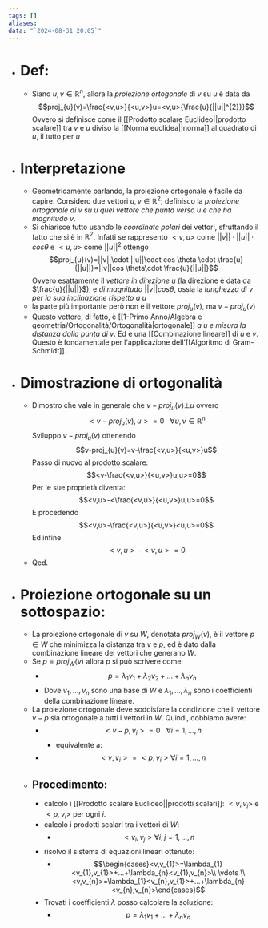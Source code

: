 ```yaml
---
tags: []
aliases: 
data: "`2024-08-31 20:05`"
---
```

- # Def:
	- Siano $u,v \in \mathbb{R}^{n}$, allora la _proiezione ortogonale_ di $v$ su $u$ è data da $$proj_{u}(v)=\frac{<v,u>}{<u,v>}u=<v,u>{\frac{u}{||u||^{2}}}$$Ovvero si definisce come il [[Prodotto scalare Euclideo||prodotto scalare]] tra $v$ e $u$ diviso la [[Norma euclidea||norma]] al quadrato di $u$, il tutto per $u$
- # Interpretazione
	- Geometricamente parlando, la proiezione ortogonale è facile da capire. Considero due vettori $u,v \in \mathbb{R}^{2}$; definisco la _proiezione ortogonale di $v$ su $u$ quel vettore che punta verso $u$ e che ha magnitudo $v$_. 
	- Si chiarisce tutto usando le _coordinate polari_ dei vettori, sfruttando il fatto che si è in $\mathbb{R}^{2}$. Infatti se rappresento $<v,u>$ come $||v||\cdot ||u||\cdot cos \theta$ e $<u,u>$ come $||u||^{2}$ ottengo$$proj_{u}(v)=||v||\cdot ||u||\cdot cos \theta \cdot \frac{u}{||u||}=||v||cos \theta\cdot \frac{u}{||u||}$$Ovvero esattamente il _vettore in direzione_ $u$ (la direzione è data da $\frac{u}{||u||}$), e _di magnitudo_ $||v||cos \theta$, ossia la _lunghezza di $v$ per la sua inclinazione rispetto a $u$_
	- la parte più importante però non è il vettore $proj_{u}(v)$, ma $v-proj_{u}(v)$ 
	- Questo vettore, di fatto, è [[1-Primo Anno/Algebra e geometria/Ortogonalità/Ortogonalità|ortogonale]] _a $u$ e misura la distanza dalla punta di v_. Ed è una [[Combinazione lineare]] di $u$ e $v$. Questo è fondamentale per l'applicazione dell'[[Algoritmo di Gram-Schmidt]].
	 
- # Dimostrazione di ortogonalità
	- Dimostro che vale in generale che $v-proj_{u}(v)\bot u$ ovvero $$<v-proj_{u}(v), u>=0\ \ \ \forall u,v\in \mathbb{R}^{n}$$Sviluppo $v-proj_{u}(v)$ ottenendo$$v-proj_{u}(v)=v-\frac{<v,u>}{<u,v>}u$$Passo di nuovo al prodotto scalare:$$<v-\frac{<v,u>}{<u,v>}u,u>=0$$Per le sue proprietà diventa:$$<v,u>-<\frac{<v,u>}{<u,v>}u,u>=0$$E procedendo $$<v,u>-\frac{<v,u>}{<u,v>}<u,u>=0$$Ed infine $$<v,u>-<v,u>=0$$
	- Qed.
- # Proiezione ortogonale su un sottospazio:
	- La proiezione ortogonale di $v$ su $W$, denotata $proj_{W}(v)$, è il vettore $p\in W$ che minimizza la distanza tra $v$ e $p$, ed è dato dalla combinazione lineare dei vettori che generano $W$.
	- Se $p=proj_{W}(v)$ allora $p$ si può scrivere come:
		- $$p=\lambda_{1}v_{1}+\lambda_{2}v_{2}+...+\lambda_{n}v_{n}$$
		- Dove $v_{1},...,v_{n}$ sono una base di $W$ e $\lambda_{1},...,\lambda_{n}$ sono i coefficienti della combinazione lineare.
	- La proiezione ortogonale deve soddisfare la condizione che il vettore $v−p$  sia ortogonale a tutti i vettori in $W$. Quindi, dobbiamo avere:
		- $$<v-p,v_{i}>=0\ \ \ \forall i=1,...,n$$
			- equivalente a:
		- $$<v,v_{i}>=<p,v_{i}> \forall i=1,...,n$$
	- ## Procedimento:
		- calcolo i [[Prodotto scalare Euclideo||prodotti scalari]]: $<v,v_{i}>$ e $<p,v_{i}>$ per ogni $i$.
		- calcolo i prodotti scalari tra i vettori di $W$:
			- $$<v_{i},v_{j}> \forall i,j=1,...,n$$
		- risolvo il sistema di equazioni lineari ottenuto:
			- $$\begin{cases}<v,v_{1}>=\lambda_{1}<v_{1},v_{1}>+...+\lambda_{n}<v_{1},v_{n}>\\ \vdots \\ <v,v_{n}>=\lambda_{1}<v_{n},v_{1}>+...+\lambda_{n}<v_{n},v_{n}>\end{cases}$$
		- Trovati i coefficienti $\lambda$ posso calcolare la soluzione:
			- $$p= \lambda_{1}v_{1}+...+\lambda_{n}v_{n}$$